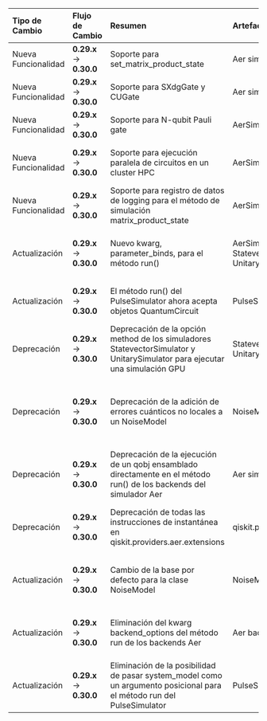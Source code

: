 | Tipo de Cambio | Flujo de Cambio | Resumen | Artefactos afectados | Código Pre-Migración | Código Post-Migración | Dificultad | Impacto SE/QSE | Referencias |
| :------------- | :-------------- | :------ | :------------------- | :------------------- | :-------------------- | :--------- | :------------- | :---------- |
| Nueva Funcionalidad | **0.29.x** → **0.30.0** | Soporte para set_matrix_product_state | Aer simulator backends |  |  | **Nula** _(nueva funcionalidad)_ | **SE** _(permite nuevas simulaciones)_ | [Release Notes](https://docs.quantum.ibm.com/api/qiskit/release-notes/0.30.0) |
| Nueva Funcionalidad | **0.29.x** → **0.30.0** | Soporte para SXdgGate y CUGate | Aer simulator backends |  |  | **Nula** _(nueva funcionalidad)_ | **SE** _(permite nuevas simulaciones)_ | [Release Notes](https://docs.quantum.ibm.com/api/qiskit/release-notes/0.30.0) |
| Nueva Funcionalidad | **0.29.x** → **0.30.0** | Soporte para N-qubit Pauli gate | AerSimulator y QasmSimulator |  |  | **Nula** _(nueva funcionalidad)_ | **SE** _(permite nuevas simulaciones)_ | [Release Notes](https://docs.quantum.ibm.com/api/qiskit/release-notes/0.30.0) |
| Nueva Funcionalidad | **0.29.x** → **0.30.0** | Soporte para ejecución paralela de circuitos en un cluster HPC | AerSimulator |  | ```python backend = AerSimulator(max_job_size=1, executor=custom_executor) job = backend.run(circuits)``` | **Alta** _(requiere configuración de HPC)_ | **QSE** _(permite ejecución paralela de circuitos)_ | [Release Notes](https://docs.quantum.ibm.com/api/qiskit/release-notes/0.30.0) |
| Nueva Funcionalidad | **0.29.x** → **0.30.0** | Soporte para registro de datos de logging para el método de simulación matrix_product_state | AerSimulator |  |  | **Nula** _(nueva funcionalidad)_ | **SE** _(permite registro de datos de logging)_ | [Release Notes](https://docs.quantum.ibm.com/api/qiskit/release-notes/0.30.0) |
| Actualización | **0.29.x** → **0.30.0** | Nuevo kwarg, parameter_binds, para el método run() | AerSimulator, QasmSimulator, StatevectorSimulator, UnitarySimulator | ```python backend.run(circuit, shots=shots)``` | ```python backend.run(circuit, shots=shots, parameter_binds=parameter_binds)``` | **Baja** _(requiere adición de kwarg)_ | **SE** _(permite especificar valores para parámetros no enlazados)_ | [Release Notes](https://docs.quantum.ibm.com/api/qiskit/release-notes/0.30.0) |
| Actualización | **0.29.x** → **0.30.0** | El método run() del PulseSimulator ahora acepta objetos QuantumCircuit | PulseSimulator | ```python backend.run(schedule)``` | ```python backend.run(circuit)``` | **Baja** _(requiere cambio de tipo de objeto)_ | **SE** _(permite ejecución directa de circuitos)_ | [Release Notes](https://docs.quantum.ibm.com/api/qiskit/release-notes/0.30.0) |
| Deprecación | **0.29.x** → **0.30.0** | Deprecación de la opción method de los simuladores StatevectorSimulator y UnitarySimulator para ejecutar una simulación GPU | StatevectorSimulator, UnitarySimulator | ```python backend.set_options(method='GPU')``` | ```python backend.set_options(device='GPU')``` | **Baja** _(requiere cambio de opción)_ | **SE** _(requiere cambio de opción para simulaciones GPU)_ | [Release Notes](https://docs.quantum.ibm.com/api/qiskit/release-notes/0.30.0) |
| Deprecación | **0.29.x** → **0.30.0** | Deprecación de la adición de errores cuánticos no locales a un NoiseModel | NoiseModel | ```python noise_model.add_nonlocal_quantum_error(error, ['u3'], [0], [1])``` |  | **Moderada** _(requiere adición manual de ruido no local a un circuito programado)_ | **SE** _(requiere cambio en la forma de añadir ruido no local)_ | [Release Notes](https://docs.quantum.ibm.com/api/qiskit/release-notes/0.30.0) |
| Deprecación | **0.29.x** → **0.30.0** | Deprecación de la ejecución de un qobj ensamblado directamente en el método run() de los backends del simulador Aer | Aer simulator backends | ```python backend.run(qobj)``` | ```python backend.run(circuits, **run_options)``` | **Baja** _(requiere cambio de tipo de objeto)_ | **SE** _(requiere cambio en la forma de ejecutar circuitos)_ | [Release Notes](https://docs.quantum.ibm.com/api/qiskit/release-notes/0.30.0) |
| Deprecación | **0.29.x** → **0.30.0** | Deprecación de todas las instrucciones de instantánea en qiskit.providers.aer.extensions | qiskit.providers.aer.extensions | ```python from qiskit.providers.aer.extensions import Snapshot``` | ```python from qiskit.providers.aer.library import SaveState``` | **Moderada** _(requiere cambio de módulo)_ | **SE** _(requiere cambio en la forma de guardar estados)_ | [Release Notes](https://docs.quantum.ibm.com/api/qiskit/release-notes/0.30.0) |
| Actualización | **0.29.x** → **0.30.0** | Cambio de la base por defecto para la clase NoiseModel | NoiseModel | ```python NoiseModel()``` | ```python NoiseModel(basis_gates=["id", "rz", "sx", "cx"])``` | **Baja** _(requiere cambio de base)_ | **SE** _(requiere cambio en la forma de inicializar un NoiseModel)_ | [Release Notes](https://docs.quantum.ibm.com/api/qiskit/release-notes/0.30.0) |
| Actualización | **0.29.x** → **0.30.0** | Eliminación del kwarg backend_options del método run de los backends Aer | Aer backends | ```python backend.run(qobj, backend_options=options)``` | ```python backend.run(qobj, **options)``` | **Baja** _(requiere cambio de kwarg)_ | **SE** _(requiere cambio en la forma de pasar opciones)_ | [Release Notes](https://docs.quantum.ibm.com/api/qiskit/release-notes/0.30.0) |
| Actualización | **0.29.x** → **0.30.0** | Eliminación de la posibilidad de pasar system_model como un argumento posicional para el método run del PulseSimulator | PulseSimulator | ```python backend.run(qobj, system_model)``` | ```python backend.run(qobj, system_model=system_model)``` | **Baja** _(requiere cambio de argumento posicional a kwarg)_ | **SE** _(requiere cambio en la forma de pasar system_model)_ | [Release Notes](https://docs.quantum.ibm.com/api/qiskit/release-notes/0.30.0) |